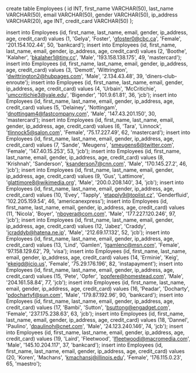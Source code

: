 create table Employees (
	id INT,
	first_name VARCHAR(50),
	last_name VARCHAR(50),
	email VARCHAR(50),
	gender VARCHAR(50),
	ip_address VARCHAR(20),
	age INT,
	credit_card VARCHAR(50)
);

insert into Employees (id, first_name, last_name, email, gender, ip_address, age, credit_card) values (1, 'Gelya', 'Foster', 'gfoster0@cbc.ca', 'Female', '201.154.102.44', 50, 'bankcard');
insert into Employees (id, first_name, last_name, email, gender, ip_address, age, credit_card) values (2, 'Boothe', 'Kalaher', 'bkalaher1@tiny.cc', 'Male', '193.158.138.175', 49, 'mastercard');
insert into Employees (id, first_name, last_name, email, gender, ip_address, age, credit_card) values (3, 'Demott', 'Wittrington', 'dwittrington2@hubpages.com', 'Male', '2.134.43.48', 39, 'diners-club-enroute');
insert into Employees (id, first_name, last_name, email, gender, ip_address, age, credit_card) values (4, 'Urbain', 'McCritichie', 'umccritichie3@yale.edu', 'Bigender', '101.9.61.81', 36, 'jcb');
insert into Employees (id, first_name, last_name, email, gender, ip_address, age, credit_card) values (5, 'Delainey', 'Nottingam', 'dnottingam4@fastcompany.com', 'Male', '147.43.201.150', 30, 'mastercard');
insert into Employees (id, first_name, last_name, email, gender, ip_address, age, credit_card) values (6, 'Tara', 'Linnock', 'tlinnock5@salon.com', 'Female', '75.17.227.49', 62, 'mastercard');
insert into Employees (id, first_name, last_name, email, gender, ip_address, age, credit_card) values (7, 'Sande', 'Meugens', 'smeugens6@twitter.com', 'Female', '147.40.15.253', 53, 'jcb');
insert into Employees (id, first_name, last_name, email, gender, ip_address, age, credit_card) values (8, 'Krishnah', 'Sanderson', 'ksanderson7@cnn.com', 'Male', '170.145.27.2', 46, 'jcb');
insert into Employees (id, first_name, last_name, email, gender, ip_address, age, credit_card) values (9, 'Gus', 'Lattimore', 'glattimore8@wikimedia.org', 'Male', '200.0.208.140', 34, 'jcb');
insert into Employees (id, first_name, last_name, email, gender, ip_address, age, credit_card) values (10, 'Evey', 'Tapply', 'etapply9@toplist.cz', 'Genderfluid', '102.205.159.54', 46, 'americanexpress');
insert into Employees (id, first_name, last_name, email, gender, ip_address, age, credit_card) values (11, 'Nicola', 'Boyer', 'nboyera@com.com', 'Male', '177.227.120.246', 97, 'jcb');
insert into Employees (id, first_name, last_name, email, gender, ip_address, age, credit_card) values (12, 'Jabez', 'Craddy', 'jcraddyb@hatena.ne.jp', 'Male', '212.69.17.132', 52, 'jcb');
insert into Employees (id, first_name, last_name, email, gender, ip_address, age, credit_card) values (13, 'Lind', 'Gamlen', 'lgamlenc@msn.com', 'Female', '97.158.129.62', 79, 'visa');
insert into Employees (id, first_name, last_name, email, gender, ip_address, age, credit_card) values (14, 'Erminie', 'Keig', 'ekeigd@icio.us', 'Female', '75.29.176.196', 82, 'instapayment');
insert into Employees (id, first_name, last_name, email, gender, ip_address, age, credit_card) values (15, 'Pete', 'Opfer', 'popfere@homestead.com', 'Male', '204.161.58.84', 77, 'jcb');
insert into Employees (id, first_name, last_name, email, gender, ip_address, age, credit_card) values (16, 'Peadar', 'Docharty', 'pdochartyf@sun.com', 'Male', '179.87.192.96', 90, 'bankcard');
insert into Employees (id, first_name, last_name, email, gender, ip_address, age, credit_card) values (17, 'Bambi', 'Sutton', 'bsuttong@engadget.com', 'Female', '237.175.238.63', 63, 'jcb');
insert into Employees (id, first_name, last_name, email, gender, ip_address, age, credit_card) values (18, 'Dannel', 'Paulino', 'dpaulinoh@cnet.com', 'Male', '24.123.240.146', 74, 'jcb');
insert into Employees (id, first_name, last_name, email, gender, ip_address, age, credit_card) values (19, 'Laird', 'Fleetwood', 'lfleetwoodi@macromedia.com', 'Male', '145.10.204.117', 37, 'bankcard');
insert into Employees (id, first_name, last_name, email, gender, ip_address, age, credit_card) values (20, 'Koren', 'Machans', 'kmachansj@illinois.edu', 'Female', '176.115.0.23', 65, 'maestro');
